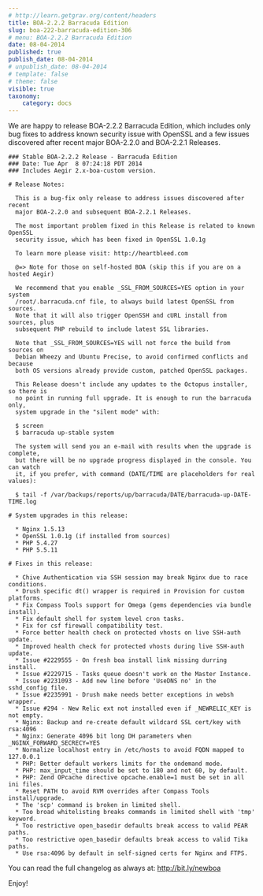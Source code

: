```yaml
---
# http://learn.getgrav.org/content/headers
title: BOA-2.2.2 Barracuda Edition
slug: boa-222-barracuda-edition-306
# menu: BOA-2.2.2 Barracuda Edition
date: 08-04-2014
published: true
publish_date: 08-04-2014
# unpublish_date: 08-04-2014
# template: false
# theme: false
visible: true
taxonomy:
    category: docs
---
```


 We are happy to release BOA-2.2.2 Barracuda Edition, which includes only bug fixes to address known security issue with OpenSSL and a few issues discovered after recent major BOA-2.2.0 and BOA-2.2.1 Releases.

 
    ### Stable BOA-2.2.2 Release - Barracuda Edition
    ### Date: Tue Apr  8 07:24:18 PDT 2014
    ### Includes Aegir 2.x-boa-custom version.
    
    # Release Notes:
    
      This is a bug-fix only release to address issues discovered after recent
      major BOA-2.2.0 and subsequent BOA-2.2.1 Releases.
    
      The most important problem fixed in this Release is related to known OpenSSL
      security issue, which has been fixed in OpenSSL 1.0.1g
    
      To learn more please visit: http://heartbleed.com
    
      @=> Note for those on self-hosted BOA (skip this if you are on a hosted Aegir)
    
      We recommend that you enable _SSL_FROM_SOURCES=YES option in your system
      /root/.barracuda.cnf file, to always build latest OpenSSL from sources.
      Note that it will also trigger OpenSSH and cURL install from sources, plus
      subsequent PHP rebuild to include latest SSL libraries.
    
      Note that _SSL_FROM_SOURCES=YES will not force the build from sources on
      Debian Wheezy and Ubuntu Precise, to avoid confirmed conflicts and because
      both OS versions already provide custom, patched OpenSSL packages.
    
      This Release doesn't include any updates to the Octopus installer, so there is
      no point in running full upgrade. It is enough to run the barracuda only,
      system upgrade in the "silent mode" with:
    
      $ screen
      $ barracuda up-stable system
    
      The system will send you an e-mail with results when the upgrade is complete,
      but there will be no upgrade progress displayed in the console. You can watch
      it, if you prefer, with command (DATE/TIME are placeholders for real values):
    
      $ tail -f /var/backups/reports/up/barracuda/DATE/barracuda-up-DATE-TIME.log
    
    # System upgrades in this release:
    
      * Nginx 1.5.13
      * OpenSSL 1.0.1g (if installed from sources)
      * PHP 5.4.27
      * PHP 5.5.11
    
    # Fixes in this release:
    
      * Chive Authentication via SSH session may break Nginx due to race conditions.
      * Drush specific dt() wrapper is required in Provision for custom platforms.
      * Fix Compass Tools support for Omega (gems dependencies via bundle install).
      * Fix default shell for system level cron tasks.
      * Fix for csf firewall compatibility test.
      * Force better health check on protected vhosts on live SSH-auth update.
      * Improved health check for protected vhosts during live SSH-auth update.
      * Issue #2229555 - On fresh boa install link missing durring install.
      * Issue #2229715 - Tasks queue doesn't work on the Master Instance.
      * Issue #2231093 - Add new line before 'UseDNS no' in the sshd_config file.
      * Issue #2235991 - Drush make needs better exceptions in websh wrapper.
      * Issue #294 - New Relic ext not installed even if _NEWRELIC_KEY is not empty.
      * Nginx: Backup and re-create default wildcard SSL cert/key with rsa:4096
      * Nginx: Generate 4096 bit long DH parameters when _NGINX_FORWARD_SECRECY=YES
      * Normalize localhost entry in /etc/hosts to avoid FQDN mapped to 127.0.0.1
      * PHP: Better default workers limits for the ondemand mode.
      * PHP: max_input_time should be set to 180 and not 60, by default.
      * PHP: Zend OPcache directive opcache.enable=1 must be set in all ini files.
      * Reset PATH to avoid RVM overrides after Compass Tools install/upgrade.
      * The 'scp' command is broken in limited shell.
      * Too broad whitelisting breaks commands in limited shell with 'tmp' keyword.
      * Too restrictive open_basedir defaults break access to valid PEAR paths.
      * Too restrictive open_basedir defaults break access to valid Tika paths.
      * Use rsa:4096 by default in self-signed certs for Nginx and FTPS.
    


 You can read the full changelog as always at: http://bit.ly/newboa

Enjoy!